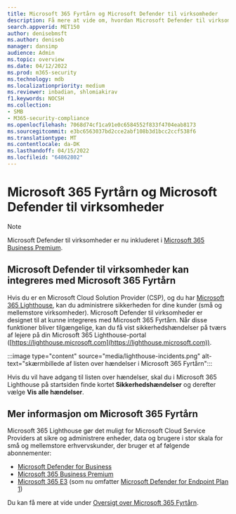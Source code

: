 ```yaml
---
title: Microsoft 365 Fyrtårn og Microsoft Defender til virksomheder
description: Få mere at vide om, hvordan Microsoft Defender til virksomheder integreres med Microsoft 365 Lighthouse
search.appverid: MET150
author: denisebmsft
ms.author: deniseb
manager: dansimp
audience: Admin
ms.topic: overview
ms.date: 04/12/2022
ms.prod: m365-security
ms.technology: mdb
ms.localizationpriority: medium
ms.reviewer: inbadian, shlomiakirav
f1.keywords: NOCSH
ms.collection:
- SMB
- M365-security-compliance
ms.openlocfilehash: 7068d74cf1ca91e0c6584552f833f4704eab8173
ms.sourcegitcommit: e3bc6563037bd2cce2abf108b3d1bcc2ccf538f6
ms.translationtype: MT
ms.contentlocale: da-DK
ms.lasthandoff: 04/15/2022
ms.locfileid: "64862802"
---
```

# <a name="microsoft-365-lighthouse-and-microsoft-defender-for-business"></a>Microsoft 365 Fyrtårn og Microsoft Defender til virksomheder

> [!NOTE]
> Microsoft Defender til virksomheder er nu inkluderet i [Microsoft 365 Business Premium](../../business-premium/index.md). 

## <a name="microsoft-defender-for-business-integrates-with-microsoft-365-lighthouse"></a>Microsoft Defender til virksomheder kan integreres med Microsoft 365 Fyrtårn

Hvis du er en Microsoft Cloud Solution Provider (CSP), og du har [Microsoft 365 Lighthouse](../../lighthouse/m365-lighthouse-overview.md), kan du administrere sikkerheden for dine kunder (små og mellemstore virksomheder). Microsoft Defender til virksomheder er designet til at kunne integreres med Microsoft 365 Fyrtårn. Når disse funktioner bliver tilgængelige, kan du få vist sikkerhedshændelser på tværs af lejere på din Microsoft 365 Lighthouse-portal ([https://lighthouse.microsoft.com](https://lighthouse.microsoft.com)). 

:::image type="content" source="media/lighthouse-incidents.png" alt-text="skærmbillede af listen over hændelser i Microsoft 365 Fyrtårn":::

Hvis du vil have adgang til listen over hændelser, skal du i Microsoft 365 Lighthouse på startsiden finde kortet **Sikkerhedshændelser** og derefter vælge **Vis alle hændelser**.

## <a name="learn-more-about-microsoft-365-lighthouse"></a>Mer informasjon om Microsoft 365 Fyrtårn

Microsoft 365 Lighthouse gør det muligt for Microsoft Cloud Service Providers at sikre og administrere enheder, data og brugere i stor skala for små og mellemstore erhvervskunder, der bruger et af følgende abonnementer:

- [Microsoft Defender for Business](/security/defender-business/mdb-overview.md)
- [Microsoft 365 Business Premium](../../admin/admin-overview/what-is-microsoft-365.md)
- [Microsoft 365 E3](../../enterprise/microsoft-365-overview.md) (som nu omfatter [Microsoft Defender for Endpoint Plan 1](../defender-endpoint/defender-endpoint-plan-1.md))

Du kan få mere at vide under [Oversigt over Microsoft 365 Fyrtårn](../../lighthouse/m365-lighthouse-overview.md).
